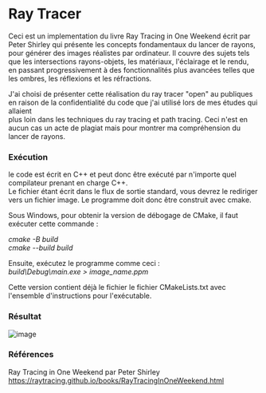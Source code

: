 # Ray Tracer

Ceci est un implementation du livre Ray Tracing in One Weekend écrit par Peter Shirley qui présente les concepts fondamentaux du lancer de rayons,\
pour générer des images réalistes par ordinateur. Il couvre des sujets tels que les intersections rayons-objets, les matériaux, l'éclairage et le rendu, \
en passant progressivement à des fonctionnalités plus avancées telles que les ombres, les réflexions et les réfractions.

J'ai choisi de présenter cette réalisation du ray tracer "open" au publiques en raison de la confidentialité du code que j'ai utilisé lors de mes études qui allaient \
plus loin dans les techniques du ray tracing et path tracing. Ceci n'est en aucun cas un acte de plagiat mais pour montrer ma compréhension du lancer de rayons.
 
### Exécution
le code est écrit en C++ et peut donc être exécuté par n'importe quel compilateur prenant en charge C++.\
Le fichier étant écrit dans le flux de sortie standard, vous devrez le rediriger vers un fichier image. Le programme doit donc être construit avec cmake.

Sous Windows, pour obtenir la version de débogage de CMake, il faut exécuter cette commande :

*cmake -B build* \
*cmake --build build* 

Ensuite, exécutez le programme comme ceci : \
*build\Debug\main.exe > image_name.ppm* 

Cette version contient déjà le fichier le fichier CMakeLists.txt avec l'ensemble d'instructions pour l'exécutable.

### Résultat
![image](https://github.com/turfa00/Ray_Tracer/assets/80334127/0205ad9e-3958-4608-904a-9193d29c3681)

### Références
Ray Tracing in One Weekend par Peter Shirley \
https://raytracing.github.io/books/RayTracingInOneWeekend.html
